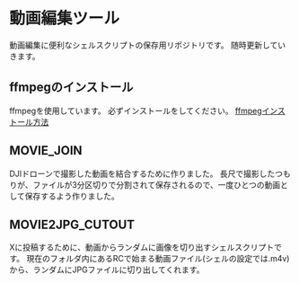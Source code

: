 # 動画編集ツール

動画編集に便利なシェルスクリプトの保存用リポジトリです。
随時更新していきます。

## ffmpegのインストール
ffmpegを使用しています。
必ずインストールをしてください。
[ffmpegインストール方法](/ffmpeg.md)

## MOVIE_JOIN

DJIドローンで撮影した動画を結合するために作りました。
長尺で撮影したつもりが、ファイルが3分区切りで分割されて保存されるので、一度ひとつの動画として保存するよう作りました。

## MOVIE2JPG_CUTOUT

Xに投稿するために、動画からランダムに画像を切り出すシェルスクリプトです。
現在のフォルダ内にあるRCで始まる動画ファイル(シェルの設定では.m4v)から、ランダムにJPGファイルに切り出してくれます。
